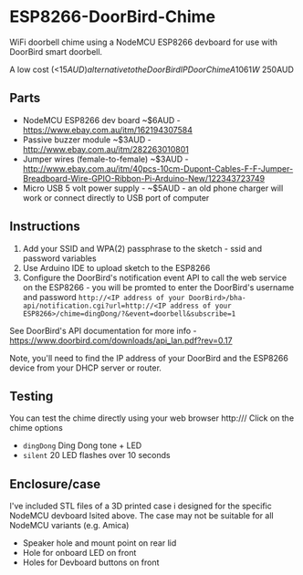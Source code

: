 # ESP8266-DoorBird-Chime
WiFi doorbell chime using a NodeMCU ESP8266 devboard for use with DoorBird smart doorbell.

A low cost (<$15AUD) alternative to the DoorBird IP Door Chime A1061W ~$250AUD

## Parts
* NodeMCU ESP8266 dev board ~$6AUD - https://www.ebay.com.au/itm/162194307584
* Passive buzzer module ~$3AUD - http://www.ebay.com.au/itm/282263010801
* Jumper wires (female-to-female) ~$3AUD - http://www.ebay.com.au/itm/40pcs-10cm-Dupont-Cables-F-F-Jumper-Breadboard-Wire-GPIO-Ribbon-Pi-Arduino-New/122343723749
* Micro USB 5 volt power supply - ~$5AUD - an old phone charger will work or connect directly to USB port of computer

## Instructions
1. Add your SSID and WPA(2) passphrase to the sketch - ssid and password variables
2. Use Arduino IDE to upload sketch to the ESP8266
3. Configure the DoorBird's notification event API to call the web service on the ESP8266 - you will be promted to enter the DoorBird's username and password
`http://<IP address of your DoorBird>/bha-api/notification.cgi?url=http://<IP address of your ESP8266>/chime=dingDong/?&event=doorbell&subscribe=1`

See DoorBird's API documentation for more info - https://www.doorbird.com/downloads/api_lan.pdf?rev=0.17

Note, you'll need to find the IP address of your DoorBird and the ESP8266 device from your DHCP server or router.

## Testing
You can test the chime directly using your web browser
http://<IP address of your ESP8266>/
Click on the chime options
* `dingDong` Ding Dong tone + LED
* `silent` 20 LED flashes over 10 seconds

## Enclosure/case
I've included STL files of a 3D printed case i designed for the specific NodeMCU devboard lsited above. The case may not be suitable for all NodeMCU variants (e.g. Amica)
* Speaker hole and mount point on rear lid
* Hole for onboard LED on front
* Holes for Devboard buttons on front
